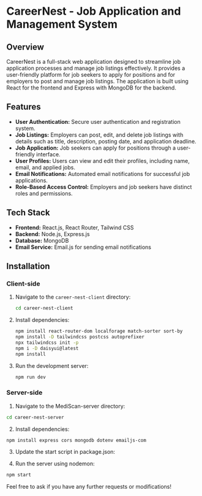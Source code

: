 # CareerNest - Job Application and Management System

## Overview

CareerNest is a full-stack web application designed to streamline job application processes and manage job listings effectively. It provides a user-friendly platform for job seekers to apply for positions and for employers to post and manage job listings. The application is built using React for the frontend and Express with MongoDB for the backend.

## Features

- **User Authentication:** Secure user authentication and registration system.
- **Job Listings:** Employers can post, edit, and delete job listings with details such as title, description, posting date, and application deadline.
- **Job Application:** Job seekers can apply for positions through a user-friendly interface.
- **User Profiles:** Users can view and edit their profiles, including name, email, and applied jobs.
- **Email Notifications:** Automated email notifications for successful job applications.
- **Role-Based Access Control:** Employers and job seekers have distinct roles and permissions.

## Tech Stack

- **Frontend:** React.js, React Router, Tailwind CSS
- **Backend:** Node.js, Express.js
- **Database:** MongoDB
- **Email Service:** Email.js for sending email notifications

## Installation

### Client-side

1. Navigate to the `career-nest-client` directory:

   ```bash
   cd career-nest-client
   ```
2. Install dependencies:
    ```bash
    npm install react-router-dom localforage match-sorter sort-by
    npm install -D tailwindcss postcss autoprefixer
    npx tailwindcss init -p
    npm i -D daisyui@latest
    npm install
    ```
3. Run the development server:
    ```bash
    npm run dev
    ```

### Server-side
1. Navigate to the MediScan-server directory:

```bash
cd career-nest-server
```

2. Install dependencies:

```bash
npm install express cors mongodb dotenv emailjs-com
```

3. Update the start script in package.json:



4. Run the server using nodemon:

```bash
npm start
```  



Feel free to ask if you have any further requests or modifications!
